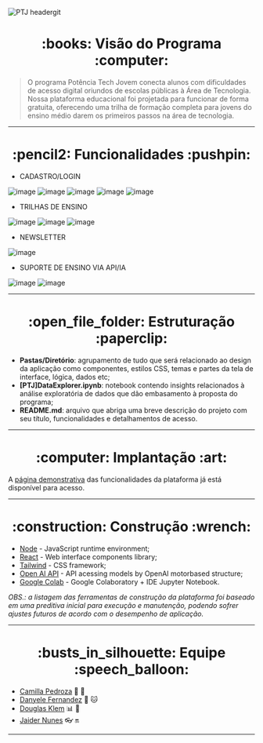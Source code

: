 ![PTJ headergit](https://github.com/jaidernunes/potencia-tech-jovem/assets/120439075/086382fd-ad0b-4e6e-910d-653570874b74)
<h1 align="center"> :books: Visão do Programa :computer: </h1>

> O programa Potência Tech Jovem conecta alunos com dificuldades de acesso digital oriundos de escolas públicas à Área de Tecnologia. Nossa plataforma educacional foi projetada para funcionar de forma gratuita, oferecendo uma trilha de formação completa para jovens do ensino médio darem os primeiros passos na área de tecnologia.
---
<h1 align="center"> :pencil2: Funcionalidades :pushpin: </h1>

* CADASTRO/LOGIN

![image](https://github.com/jaidernunes/potencia-tech-jovem/assets/120439075/50873f20-f780-4ea1-a82e-e75f05a7a8c2)
![image](https://github.com/jaidernunes/potencia-tech-jovem/assets/120439075/9d897cca-5723-4dff-9b8a-4ee0646dfdb7)
![image](https://github.com/jaidernunes/potencia-tech-jovem/assets/120439075/cad95073-ffd4-4426-bc33-023f5dab764a)
![image](https://github.com/jaidernunes/potencia-tech-jovem/assets/120439075/29d8b232-1712-4b76-b918-936d62574eed)
![image](https://github.com/jaidernunes/potencia-tech-jovem/assets/120439075/0efece05-cfa6-4485-898f-2a440b9f16c1)

* TRILHAS DE ENSINO

![image](https://github.com/jaidernunes/potencia-tech-jovem/assets/120439075/c506b220-3944-403e-95fa-cb3e098c85c3)
![image](https://github.com/jaidernunes/potencia-tech-jovem/assets/120439075/5682ba1e-1ccd-4b51-acc4-894007f5c310)
![image](https://github.com/jaidernunes/potencia-tech-jovem/assets/120439075/21441f4e-a1b5-40e6-a0e6-06e59959ce49)

* NEWSLETTER

![image](https://github.com/jaidernunes/potencia-tech-jovem/assets/120439075/9d1def73-d7d0-4f1d-bd10-4b5cbc85d821)

* SUPORTE DE ENSINO VIA API/IA

![image](https://github.com/jaidernunes/potencia-tech-jovem/assets/120439075/7fbd959b-f369-4abe-9cfe-265df50d6dc2)
![image](https://github.com/jaidernunes/potencia-tech-jovem/assets/120439075/a73eb942-9e1a-4a81-abd3-735400a864a0)

---
<h1 align="center"> :open_file_folder: Estruturação :paperclip: </h1>

* **Pastas/Diretório**: agrupamento de tudo que será relacionado ao design da aplicação como componentes, estilos CSS, temas e partes da tela de interface, lógica, dados etc;
* **[PTJ]DataExplorer.ipynb**: notebook contendo insights relacionados à análise exploratória de dados que dão embasamento à proposta do programa;
* **README.md**: arquivo que abriga uma breve descrição do projeto com seu título, funcionalidades e detalhamentos de acesso.

---
<h1 align="center"> :computer: Implantação :art: </h1>

A [página demonstrativa](https://www.figma.com/proto/QBRRYByiIhpSzHXJEVdeiG/Equipe-138?page-id=0%3A1&type=design&node-id=10-662&viewport=1393%2C1220%2C0.47&scaling=scale-down&starting-point-node-id=10%3A662) das funcionalidades da plataforma já está disponível para acesso.

---
<h1 align="center"> :construction: Construção :wrench: </h1>


* [Node](https://nodejs.org/en) - JavaScript runtime environment;
* [React](https://react.dev/) - Web interface components library;
* [Tailwind](https://tailwindcss.com/) - CSS framework;
* [Open AI API](https://platform.openai.com/docs/api-reference/) - API acessing models by OpenAI motorbased structure;
* [Google Colab](https://colab.research.google.com/) - Google Colaboratory + IDE Jupyter Notebook.

*OBS.: a listagem das ferramentas de construção da plataforma foi baseado em uma preditiva inicial para execução e manutenção, podendo sofrer ajustes futuros de acordo com o desempenho de aplicação.*

---
<h1 align="center"> :busts_in_silhouette: Equipe :speech_balloon: </h1>

* [Camilla Pedroza](https://www.linkedin.com/in/pedrozacamilla/) :rocket: :white_flower:
* [Danyele Fernandez](https://www.linkedin.com/in/danyele-fernandez/) :rocket: :cat:
* [Douglas Klem](https://www.linkedin.com/in/klemdoug/) :bar_chart: :space_invader:
* [Jaider Nunes](https://www.linkedin.com/in/jaidernunes/) :eyeglasses: :on:

---
